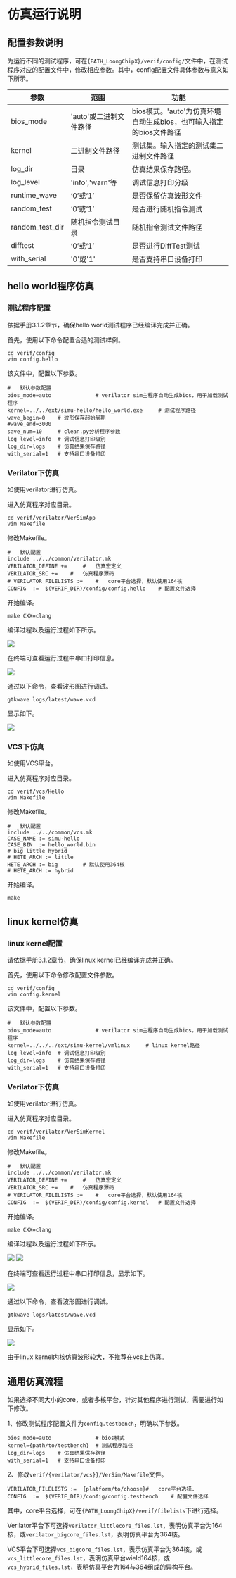 # 仿真运行说明

## 配置参数说明

为运行不同的测试程序，可在`{PATH_LoongChipX}/verif/config/`文件中，在测试程序对应的配置文件中，修改相应参数。其中，config配置文件具体参数与意义如下所示。

| 参数              | 范围             | 功能                                         |
| --------------- | -------------- | ------------------------------------------ |
| bios_mode       | 'auto'或二进制文件路径 | bios模式。'auto'为仿真环境自动生成bios，也可输入指定的bios文件路径 |
| kernel          | 二进制文件路径        | 测试集。输入指定的测试集二进制文件路径                        |
| log_dir         | 目录             | 仿真结果保存路径。                                  |
| log_level       | 'info','warn'等 | 调试信息打印分级 										|
| runtime_wave    | ‘0’或‘1’        | 是否保留仿真波形文件                                 |
| random_test     | ‘0’或‘1’        | 是否进行随机指令测试                                 |
| random_test_dir | 随机指令测试目录       | 随机指令测试文件路径                                 |
| difftest        | ‘0’或‘1’        | 是否进行DiffTest测试                             |
| with_serial     | '0'或'1'			| 是否支持串口设备打印 								|

## hello world程序仿真

### 测试程序配置

依据手册3.1.2章节，确保hello world测试程序已经编译完成并正确。

首先，使用以下命令配置合适的测试样例。
``` shell
cd verif/config
vim config.hello
```
该文件中，配置以下参数。
``` shell
#	默认参数配置
bios_mode=auto				# verilator sim主程序自动生成bios，用于加载测试程序
kernel=../../ext/simu-hello/hello_world.exe 	# 测试程序路径
wave_begin=0  	# 波形保存起始周期
#wave_end=3000
save_num=10 	# clean.py分析程序参数
log_level=info 	# 调试信息打印级别
log_dir=logs 	# 仿真结果保存路径
with_serial=1 	# 支持串口设备打印
```

### Verilator下仿真

如使用verilator进行仿真。

进入仿真程序对应目录。
``` shell
cd verif/verilator/VerSimApp
vim Makefile
```
修改Makefile。
``` shell
#	默认配置
include ../../common/verilator.mk
VERILATOR_DEFINE +=  	#	仿真宏定义
VERILATOR_SRC += 	# 	仿真程序源码
# VERILATOR_FILELISTS :=	#	core平台选择，默认使用164核
CONFIG  :=  $(VERIF_DIR)/config/config.hello 	# 配置文件选择
```
开始编译。
``` shell
make CXX=clang
```

编译过程以及运行过程如下所示。

![](../_static/sim/run/hello_run_1.png)

在终端可查看运行过程中串口打印信息。

![](../_static/sim/run/hello_output.png)

通过以下命令，查看波形图进行调试。
``` shell
gtkwave logs/latest/wave.vcd
```
显示如下。

![](../_static/sim/run/hello_wave.png)

### VCS下仿真

如使用VCS平台。

进入仿真程序对应目录。
``` shell
cd verif/vcs/Hello
vim Makefile
```
修改Makefile。
``` shell
#	默认配置
include ../../common/vcs.mk
CASE_NAME := simu-hello
CASE_BIN  := hello_world.bin
# big little hybrid
# HETE_ARCH := little
HETE_ARCH := big 		# 默认使用364核
# HETE_ARCH := hybrid
```
开始编译。
``` shell
make
```

## linux kernel仿真

### linux kernel配置
请依据手册3.1.2章节，确保linux kernel已经编译完成并正确。

首先，使用以下命令修改配置文件参数。
``` shell
cd verif/config
vim config.kernel
```
该文件中，配置以下参数。
``` shell
#	默认参数配置
bios_mode=auto				# verilator sim主程序自动生成bios，用于加载测试程序
kernel=../../../ext/simu-kernel/vmlinux 	# linux kernel路径
log_level=info 	# 调试信息打印级别
log_dir=logs 	# 仿真结果保存路径
with_serial=1 	# 支持串口设备打印
```

### Verilator下仿真

如使用verilator进行仿真。

进入仿真程序对应目录。
``` shell
cd verif/verilator/VerSimKernel
vim Makefile
```
修改Makefile。
``` shell
#	默认配置
include ../../common/verilator.mk
VERILATOR_DEFINE +=  	#	仿真宏定义
VERILATOR_SRC += 	# 	仿真程序源码
# VERILATOR_FILELISTS :=	#	core平台选择，默认使用164核
CONFIG  :=  $(VERIF_DIR)/config/config.kernel 	# 配置文件选择
```
开始编译。
``` shell
make CXX=clang
```

编译过程以及运行过程如下所示。

![](../_static/sim/run/kernel_run_1.png)
![](../_static/sim/run/kernel_run_2.png)

在终端可查看运行过程中串口打印信息，显示如下。

![](../_static/sim/run/kernel_output.png)

通过以下命令，查看波形图进行调试。
``` shell
gtkwave logs/latest/wave.vcd
```
显示如下。

![](../_static/sim/run/kernel_wave.png)

由于linux kernel内核仿真波形较大，不推荐在vcs上仿真。

## 通用仿真流程

如果选择不同大小的core，或者多核平台，针对其他程序进行测试，需要进行如下修改。

1、修改测试程序配置文件为`config.testbench`，明确以下参数。
```shell
bios_mode=auto				# bios模式
kernel={path/to/testbench} 	# 测试程序路径
log_dir=logs 	# 仿真结果保存路径
with_serial=1 	# 支持串口设备打印
```
2、修改`verif/{verilator/vcs}}/VerSim/Makefile`文件。
```shell
VERILATOR_FILELISTS :=	{platform/to/choose}#	core平台选择.
CONFIG  :=  $(VERIF_DIR)/config/config.testbench 	# 配置文件选择
```
其中，core平台选择，可在`{PATH_LoongChipX}/verif/filelists`下进行选择。

Verilator平台下可选择`verilator_littlecore_files.lst`，表明仿真平台为164核，或`verilator_bigcore_files.lst`，表明仿真平台为364核。

VCS平台下可选择`vcs_bigcore_files.lst`，表示仿真平台为364核，或`vcs_littlecore_files.lst`，表明仿真平台wield164核，或`vcs_hybrid_files.lst`，表明仿真平台为164与364组成的异构平台。
